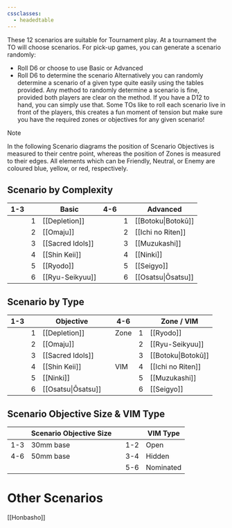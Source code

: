 ```yaml
---
cssclasses:
  - headedtable
---
```

These 12 scenarios are suitable for Tournament play.
At a tournament the TO will choose scenarios.
For pick-up games, you can generate a scenario randomly:
- Roll D6 or choose to use Basic or Advanced
- Roll D6 to determine the scenario
Alternatively you can randomly determine a scenario of a given type quite easily using the tables provided. Any method to randomly determine a scenario is fine, provided both players are clear on the method. If you have a D12 to hand, you can simply use that.
Some TOs like to roll each scenario live in front of the players, this creates a fun moment of tension but make sure you have the required zones or objectives for any given scenario!

>[!NOTE]
>In the following Scenario diagrams the position of Scenario Objectives is measured to their centre point, whereas the position of Zones is measured to their edges.
>All elements which can be Friendly, Neutral, or Enemy are coloured blue, yellow, or red, respectively.

## Scenario by Complexity

| 1-3 |     | Basic            | 4-6 |     | Advanced           |
| --- | --- | ---------------- | --- | --- | ------------------ |
|     | 1   | [[Depletion]]    |     | 1   | [[Botoku\|Botokū]] |
|     | 2   | [[Omaju]]        |     | 2   | [[Ichi no Riten]]  |
|     | 3   | [[Sacred Idols]] |     | 3   | [[Muzukashi]]      |
|     | 4   | [[Shin Keii]]    |     | 4   | [[Ninki]]          |
|     | 5   | [[Ryodo]]        |     | 5   | [[Seigyo]]         |
|     | 6   | [[Ryu-Seikyuu]]  |     | 6   | [[Osatsu\|Ōsatsu]] |
## Scenario by Type
| 1-3 |     | Objective          |     | 4-6  |     | Zone / VIM         |
| --- | --- | ------------------ | --- | ---- | --- | ------------------ |
|     | 1   | [[Depletion]]      |     | Zone | 1   | [[Ryodo]]          |
|     | 2   | [[Omaju]]          |     |      | 2   | [[Ryu-Seikyuu]]    |
|     | 3   | [[Sacred Idols]]   |     |      | 3   | [[Botoku\|Botokū]] |
|     | 4   | [[Shin Keii]]      |     | VIM  | 4   | [[Ichi no Riten]]  |
|     | 5   | [[Ninki]]          |     |      | 5   | [[Muzukashi]]      |
|     | 6   | [[Osatsu\|Ōsatsu]] |     |      | 6   | [[Seigyo]]         |
## Scenario Objective Size & VIM Type
|     | Scenario Objective Size | |     | VIM Type  |
| --- | ----------------------- | --- | --- | --------- |
| 1-3 | 30mm base               | | 1-2 | Open      |
| 4-6 | 50mm base               | | 3-4 | Hidden    |
| | | | 5-6 | Nominated |
# Other Scenarios
[[Honbasho]]
